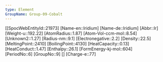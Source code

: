 ```yaml
---
type: Element
GroupName: Group-09-Cobalt
---
```

[[SpocWebEntityId::21973]
[Name-en::Iridium]
[Name-de::Iridium]
[Abbr::Ir]
[Weight-u::192.22]
[AtomRadius::1.87]
[Atom-Vol-ccm-mol::8.54]
[Unknown2::1.27]
[Radius-nm::9.1]
[Electronegative::2.2]
[Density::22.5]
[MeltingPoint::2410]
[BoilingPoint::4130]
[HeatCapacity::0.13]
[HeatConduct::1.47]
[Enthalpy::26.1]
[FormEnergy-kj-mol::604]
[PeriodNo::6]
[GroupNo::9]
[]
[Charge-e::77]


